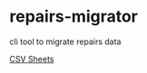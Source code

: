 # repairs-migrator
cli tool to migrate repairs data


[CSV Sheets](https://drive.google.com/drive/folders/1ToZBQx6i8ooJE9ljpvNKX_fc6rG8_Sp8)